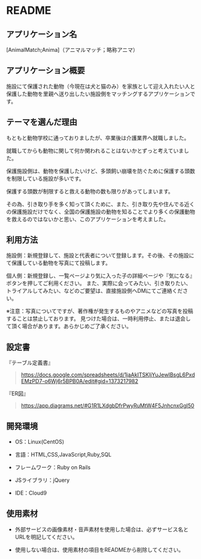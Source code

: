 # README

## アプリケーション名
 [AnimalMatch;Anima]（アニマルマッチ；略称アニマ）

## アプリケーション概要
 施設にて保護された動物（今現在は犬と猫のみ）を家族として迎え入れたい人と保護した動物を里親へ送り出したい施設側をマッチングするアプリケーションです。
　
## テーマを選んだ理由
 もともと動物学校に通っておりましたが、卒業後は介護業界へ就職しました。
 >
 就職してからも動物に関して何か関われることはないかとずっと考えていました。
 >
 保護施設側は、動物を保護したいけど、多頭飼い崩壊を防ぐために保護する頭数を制限している施設が多いです。
 >
 保護する頭数が制限すると救える動物の数も限りがあってしまいます。
 >
 その為、引き取り手を多く知って頂くために、また、引き取り先や住んでる近くの保護施設だけでなく、全国の保護施設の動物を知ることでより多くの保護動物を救えるのではないかと思い、このアプリケーションを考えました。

## 利用方法
  施設側：新規登録して、施設と代表者について登録します。その後、その施設にて保護している動物を写真にて投稿します。
 >
  個人側：新規登録し、一覧ページより気に入った子の詳細ページや『気になる』ボタンを押してご利用ください。
  また、実際に会ってみたい、引き取りたい、トライアルしてみたい、などのご要望は、直接施設側へDMにてご連絡ください。
 >
 ※注意：写真についてですが、著作権が発生するものやアニメなどの写真を投稿することは禁止しております。
 見つけた場合は、一時利用停止、または退会して頂く場合があります。あらかじめご了承ください。

## 設定書
『テーブル定義書』
> https://docs.google.com/spreadsheets/d/1jaAkITSKIjYuJewIBsgL6PxdEMzPD7-o6Wj6r5BPB0A/edit#gid=1373217982

『ER図』
> https://app.diagrams.net/#G1R1LXdgbDfrPwyRuMtW4F5JnhcnxGgI50

## 開発環境

- OS：Linux(CentOS)

- 言語：HTML,CSS,JavaScript,Ruby,SQL

- フレームワーク：Ruby on Rails

- JSライブラリ：jQuery

- IDE：Cloud9



## 使用素材

- 外部サービスの画像素材・音声素材を使用した場合は、必ずサービス名とURLを明記してください。

- 使用しない場合は、使用素材の項目をREADMEから削除してください。
　
